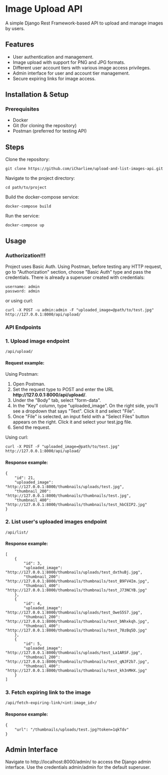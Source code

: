 <h1>Image Upload API</h1>
<p>A simple Django Rest Framework-based API to upload and manage images by users.</p>

<h2>Features</h2>

<ul>
<li>User authentication and management.</li>
<li>Image upload with support for PNG and JPG formats.</li>
<li>Different user account tiers with various image access privileges.</li>
<li>Admin interface for user and account tier management.</li>
<li>Secure expiring links for image access.</li>
</ul>

<h2>Installation & Setup</h2>
<h3>Prerequisites</h3>

<ul>
<li>Docker</li>
<li>Git (for cloning the repository)</li>
<li>Postman (preferred for testing API)</li>
</ul>

<h2>Steps</h2>
Clone the repository:

```
git clone https://github.com/iCharliee/upload-and-list-images-api.git
```

Navigate to the project directory:

```
cd path/to/project
```

Build the docker-compose service:

```
docker-compose build
```

Run the service:

```
docker-compose up
```

<h2>Usage</h2>

<h3>Authorization!!!</h3>

<p>Project uses Basic Auth. Using Postman, before testing any HTTP request, go to "Authorization" section,
choose "Basic Auth" type and pass the credentials. There is already a superuser created with credentials:</p>

```
username: admin
password: admin
```

or using curl:

```
curl -X POST -u admin:admin -F "uploaded_image=@path/to/test.jpg" http://127.0.0.1:8000/api/upload/
```

<h3>API Endpoints</h3>

<h3>1. Upload image endpoint</h2>

```
/api/upload/
```

<h4>Request example:</h4>

Using Postman:
<ol>
<li>Open Postman.</li>
<li>Set the request type to POST and enter the URL <b>http://127.0.0.1:8000/api/upload/</b>.</li>
<li>Under the "Body" tab, select "form-data".</li>
<li>In the "Key" column, type "uploaded_image". On the right side, you'll see a dropdown that says "Text". Click it and select "File".</li>
<li>Once "File" is selected, an input field with a "Select Files" button appears on the right. Click it and select your test.jpg file.</li>
<li>Send the request.</li>
</ol>

Using curl:

```
curl -X POST -F "uploaded_image=@path/to/test.jpg" http://127.0.0.1:8000/api/upload/
```

<h4>Response example:</h4>

```
{
    "id": 21,
    "uploaded_image": "http://127.0.0.1:8000/thumbnails/uploads/test.jpg",
    "thumbnail_200": "http://127.0.0.1:8000/thumbnails/thumbnails/test.jpg",
    "thumbnail_400": "http://127.0.0.1:8000/thumbnails/thumbnails/test_hbCEIP2.jpg"
}
```

<h3>2. List user's uploaded images endpoint</h2>

```
/api/list/
```

<h4>Response example:</h4>

```
[
    {
        "id": 3,
        "uploaded_image": "http://127.0.0.1:8000/thumbnails/uploads/test_dxthuBj.jpg",
        "thumbnail_200": "http://127.0.0.1:8000/thumbnails/thumbnails/test_B9FV4Im.jpg",
        "thumbnail_400": "http://127.0.0.1:8000/thumbnails/thumbnails/test_J73NCYB.jpg"
    },
    {
        "id": 4,
        "uploaded_image": "http://127.0.0.1:8000/thumbnails/uploads/test_OweS5S7.jpg",
        "thumbnail_200": "http://127.0.0.1:8000/thumbnails/thumbnails/test_bNhxkqh.jpg",
        "thumbnail_400": "http://127.0.0.1:8000/thumbnails/thumbnails/test_78zBq5D.jpg"
    },
    {
        "id": 5,
        "uploaded_image": "http://127.0.0.1:8000/thumbnails/uploads/test_La1ARSF.jpg",
        "thumbnail_200": "http://127.0.0.1:8000/thumbnails/thumbnails/test_qNJF2b7.jpg",
        "thumbnail_400": "http://127.0.0.1:8000/thumbnails/thumbnails/test_kh3nMHX.jpg"
    }
]
```

<h3>3. Fetch expiring link to the image</h3>

```
/api/fetch-expiring-link/<int:image_id>/
```

<h4>Response example:</h4>

```
{
    "url": "/thumbnails/uploads/test.jpg?token=1qkTdv"
}
```

<h2>Admin Interface</h2>
Navigate to http://localhost:8000/admin/ to access the Django admin interface. Use the credentials admin/admin for the default superuser.
